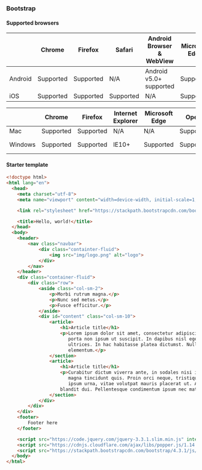 ### Bootstrap

#### Supported browsers

|	        | Chrome	| Firefox	| Safari	| Android Browser & WebView	| Microsoft Edge
|-----------|-----------|-----------|-----------|---------------------------|---------------
|Android	| Supported	| Supported	| N/A	    | Android v5.0+ supported	| Supported
|iOS	    | Supported	| Supported	| Supported	| N/A	                    | Supported     

|	      | Chrome	  | Firefox	  | Internet Explorer | Microsoft Edge | Opera	   | Safari
|---------|-----------|-----------|-------------------|----------------|-----------|-------
| Mac	  | Supported |	Supported |	N/A	              | N/A            | Supported | Supported
| Windows |	Supported |	Supported |	IE10+	          | Supported      | Supported | Not supported

#### Starter template

```html
<!doctype html>
<html lang="en">
  <head>
    <meta charset="utf-8">
    <meta name="viewport" content="width=device-width, initial-scale=1, shrink-to-fit=no">

    <link rel="stylesheet" href="https://stackpath.bootstrapcdn.com/bootstrap/4.3.1/css/bootstrap.min.css" integrity="sha384-ggOyR0iXCbMQv3Xipma34MD+dH/1fQ784/j6cY/iJTQUOhcWr7x9JvoRxT2MZw1T" crossorigin="anonymous">

    <title>Hello, world!</title>
  </head>
  <body>
    <header>
        <nav class="navbar">
            <div class="containter-fluid">
                <img src="img/logo.png" alt="logo">
            </div>
        </nav>
    </header>
    <div class="container-fluid">
        <div class="row">
            <aside class="col-sm-2">
                <p>Morbi rutrum magna.</p>
                <p>Nunc sed metus.</p>
                <p>Fusce efficitur.</p>
            </aside>
            <div id="content" class="col-sm-10">
                <article>
                    <h1>Article title</h1>
                    <p>Lorem ipsum dolor sit amet, consectetur adipiscing elit. Vestibulum nec leo eu odio dignissim semper. Ut
                       porta non ipsum ut suscipit. In dapibus nisl eget quam lacinia varius. Ut imperdiet tristique diam a
                       ultrices. In hac habitasse platea dictumst. Nullam tempor condimentum mattis. Sed dapibus bibendum
                       elementum.</p>
                </section>
                <article>
                    <h1>Article title</h1>
                    <p>Curabitur dictum viverra ante, in sodales nisi imperdiet ut. Proin cursus ipsum libero, vitae malesuada
                       magna tincidunt quis. Proin orci neque, tristique sed vulputate eu, feugiat non ex. Integer iaculis
                       ipsum urna, vitae volutpat mauris placerat ut. Aenean sapien est, malesuada condimentum orci eu, fringilla
                    blandit dui. Pellentesque condimentum ipsum nec mattis ullamcorper.</p>
                </section>
            </div>        
        </div>
    </div>
    <footer>
        Footer here
    </footer>

    <script src="https://code.jquery.com/jquery-3.3.1.slim.min.js" integrity="sha384-q8i/X+965DzO0rT7abK41JStQIAqVgRVzpbzo5smXKp4YfRvH+8abtTE1Pi6jizo" crossorigin="anonymous"></script>
    <script src="https://cdnjs.cloudflare.com/ajax/libs/popper.js/1.14.7/umd/popper.min.js" integrity="sha384-UO2eT0CpHqdSJQ6hJty5KVphtPhzWj9WO1clHTMGa3JDZwrnQq4sF86dIHNDz0W1" crossorigin="anonymous"></script>
    <script src="https://stackpath.bootstrapcdn.com/bootstrap/4.3.1/js/bootstrap.min.js" integrity="sha384-JjSmVgyd0p3pXB1rRibZUAYoIIy6OrQ6VrjIEaFf/nJGzIxFDsf4x0xIM+B07jRM" crossorigin="anonymous"></script>
  </body>
</html>
```